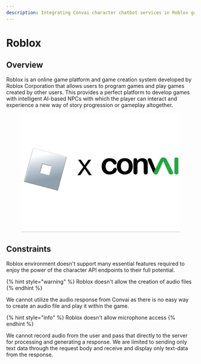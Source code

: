 ```yaml
---
description: Integrating Convai character chatbot services in Roblox game.
---
```


# Roblox

## Overview

Roblox is an online game platform and game creation system developed by Roblox Corporation that allows users to program games and play games created by other users. This provides a perfect platform to develop games with intelligent AI-based NPCs with which the player can interact and experience a new way of story progression or gameplay altogether.

<figure><img src="../../../.gitbook/assets/logo1.png" alt=""><figcaption></figcaption></figure>

## Constraints

Roblox environment doesn't support many essential features required to enjoy the power of the character API endpoints to their full potential.

{% hint style="warning" %}
Roblox doesn't allow the creation of audio files
{% endhint %}

We cannot utilize the audio response from Convai as there is no easy way to create an audio file and play it within the game.

{% hint style="info" %}
Roblox doesn't allow microphone access
{% endhint %}

We cannot record audio from the user and pass that directly to the server for processing and generating a response. We are limited to sending only text data through the request body and receive and display only text-data from the response.
